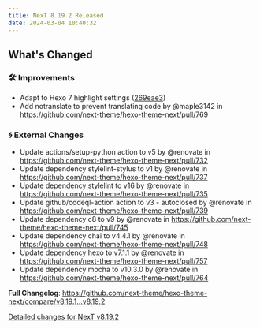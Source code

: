 ```yaml
---
title: NexT 8.19.2 Released
date: 2024-03-04 10:40:32
---
```


<!-- Release notes generated using configuration in .github/release.yml at v8.19.2 -->

## What's Changed
### 🛠 Improvements
* Adapt to Hexo 7 highlight settings ([269eae3](https://github.com/next-theme/hexo-theme-next/commit/269eae34c415bc253cefb2cb7b409127a7de944e))
* Add notranslate to prevent translating code by @maple3142 in https://github.com/next-theme/hexo-theme-next/pull/769
### 🌀 External Changes
* Update actions/setup-python action to v5 by @renovate in https://github.com/next-theme/hexo-theme-next/pull/732
* Update dependency stylelint-stylus to v1 by @renovate in https://github.com/next-theme/hexo-theme-next/pull/737
* Update dependency stylelint to v16 by @renovate in https://github.com/next-theme/hexo-theme-next/pull/735
* Update github/codeql-action action to v3 - autoclosed by @renovate in https://github.com/next-theme/hexo-theme-next/pull/739
* Update dependency c8 to v9 by @renovate in https://github.com/next-theme/hexo-theme-next/pull/745
* Update dependency chai to v4.4.1 by @renovate in https://github.com/next-theme/hexo-theme-next/pull/748
* Update dependency hexo to v7.1.1 by @renovate in https://github.com/next-theme/hexo-theme-next/pull/757
* Update dependency mocha to v10.3.0 by @renovate in https://github.com/next-theme/hexo-theme-next/pull/764


**Full Changelog**: https://github.com/next-theme/hexo-theme-next/compare/v8.19.1...v8.19.2

[Detailed changes for NexT v8.19.2](https://github.com/next-theme/hexo-theme-next/releases/tag/v8.19.2)

